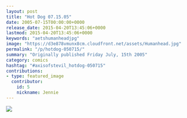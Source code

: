 ```yaml
---
layout: post
title: "Hot Dog 07.15.05"
date: 2005-07-15T00:00:00+0000
release_date: 2015-04-20T13:45:06+0000
lastmod: 2015-04-20T13:45:06+0000
keywords: "aetshumanheadjpg"
image: "https://d3e878vmunx8cm.cloudfront.net/assets/Humanhead.jpg"
permalink: "/p/hotdog-050715/"
summary: "Originally published Friday July, 15th 2005"
category: comics
hashtag: "#axisofstevil_hotdog-050715"
contributions:
- type: featured_image
  contributor:
    id: 5
    nickname: Jennie
---
```


![](https://d3e878vmunx8cm.cloudfront.net/assets/Humanhead.jpg)
